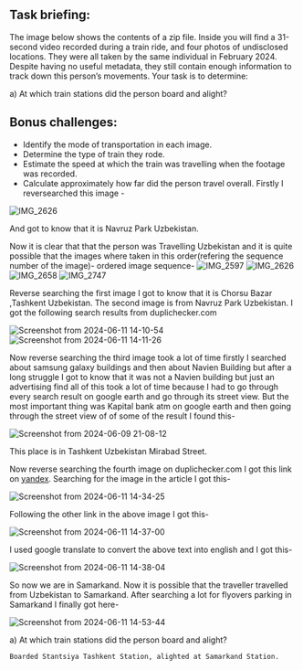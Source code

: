 ## Task briefing:
The image below shows the contents of a zip file. Inside you will find a 31-second video recorded during a train ride, and four photos of undisclosed locations. They were all taken by the same individual in February 2024. Despite having no useful metadata, they still contain enough information to track down this person’s movements.
Your task is to determine:

a) At which train stations did the person board and alight?
## Bonus challenges:

- Identify the mode of transportation in each image.
- Determine the type of train they rode.
- Estimate the speed at which the train was travelling when the footage was recorded.
- Calculate approximately how far did the person travel overall.
Firstly I reversearched  this image -

![IMG_2626](https://github.com/Wizzy2323/CSOC-2024/assets/159465554/4fbb7331-554d-433f-9e84-4d1cdd98f712)

And got to know that it is Navruz Park Uzbekistan. 

Now it is clear that that the person was Travelling Uzbekistan and it is quite possible that the images where taken in this order(refering the sequence number of the image)-
ordered image sequence-
![IMG_2597](https://github.com/Wizzy2323/CSOC-2024/assets/159465554/9f61af39-c553-47fe-8645-9a32795fa1cd)
![IMG_2626](https://github.com/Wizzy2323/CSOC-2024/assets/159465554/21bfa79e-e546-45ce-ba9d-28f940db7159)
![IMG_2658](https://github.com/Wizzy2323/CSOC-2024/assets/159465554/81d26069-31b6-496d-9d3e-0545b4ffd3d7)
![IMG_2747](https://github.com/Wizzy2323/CSOC-2024/assets/159465554/41f62554-c1ee-41a6-a10a-beaa10c4b24d)

Reverse searching the first image I got to know that it is Chorsu Bazar ,Tashkent Uzbekistan. The second image is from Navruz Park Uzbekistan. I got the following search results from duplichecker.com

![Screenshot from 2024-06-11 14-10-54](https://github.com/Wizzy2323/CSOC-2024/assets/159465554/ae10ddbd-e683-4bcd-b214-3ba6a26f0789)
![Screenshot from 2024-06-11 14-11-26](https://github.com/Wizzy2323/CSOC-2024/assets/159465554/e8354535-e2fd-424e-94bf-0980f6637e37)

Now reverse searching the third image took a lot of time firstly I searched about samsung galaxy buildings and then about Navien Building but after a long struggle I got to know that it was not a Navien building but just an advertising find all of this took a lot of time because I had to go through every search result on google earth and go through its street view. But the most important thing was Kapital bank atm on google earth and then going through the street view of of some of the result I found this-

![Screenshot from 2024-06-09 21-08-12](https://github.com/Wizzy2323/CSOC-2024/assets/159465554/cbfedb33-6f4f-4dcc-9e26-7aaa240bcd4e)

This place is in Tashkent Uzbekistan Mirabad Street.

Now reverse searching the fourth image on duplichecker.com I got this link on [yandex](https://daryo.uz/2022/02/12/yiliga-25-mln-yolovchiga-xizmat-qiladigan-aeroport-oliy-oquv-yurtlariga-imtihonsiz-qabul-qilinadigan-4-nafar-oquvchi-10-nafar-rahbar-ishdan-olingan-yigilish%2F). Searching for the image in the article I got this-

![Screenshot from 2024-06-11 14-34-25](https://github.com/Wizzy2323/CSOC-2024/assets/159465554/26bf982b-3433-4163-8b35-38ac0d14adff)

Following the other link in the above image I got this-

![Screenshot from 2024-06-11 14-37-00](https://github.com/Wizzy2323/CSOC-2024/assets/159465554/94f9e05e-9811-4820-bd18-95c9f11e4982)

I used google translate to convert the above text into english and I got this-

![Screenshot from 2024-06-11 14-38-04](https://github.com/Wizzy2323/CSOC-2024/assets/159465554/94bc7212-a96f-4a36-a1bb-03e3fe0306cd)

So now we are in Samarkand. Now it is possible that the traveller travelled from Uzbekistan to Samarkand. After searching a lot for flyovers parking in Samarkand I finally got here-

![Screenshot from 2024-06-11 14-53-44](https://github.com/Wizzy2323/CSOC-2024/assets/159465554/d2b12abe-3e5d-4ecf-a1b2-7f4f90165afd)

a) At which train stations did the person board and alight?
```
Boarded Stantsiya Tashkent Station, alighted at Samarkand Station.
```











